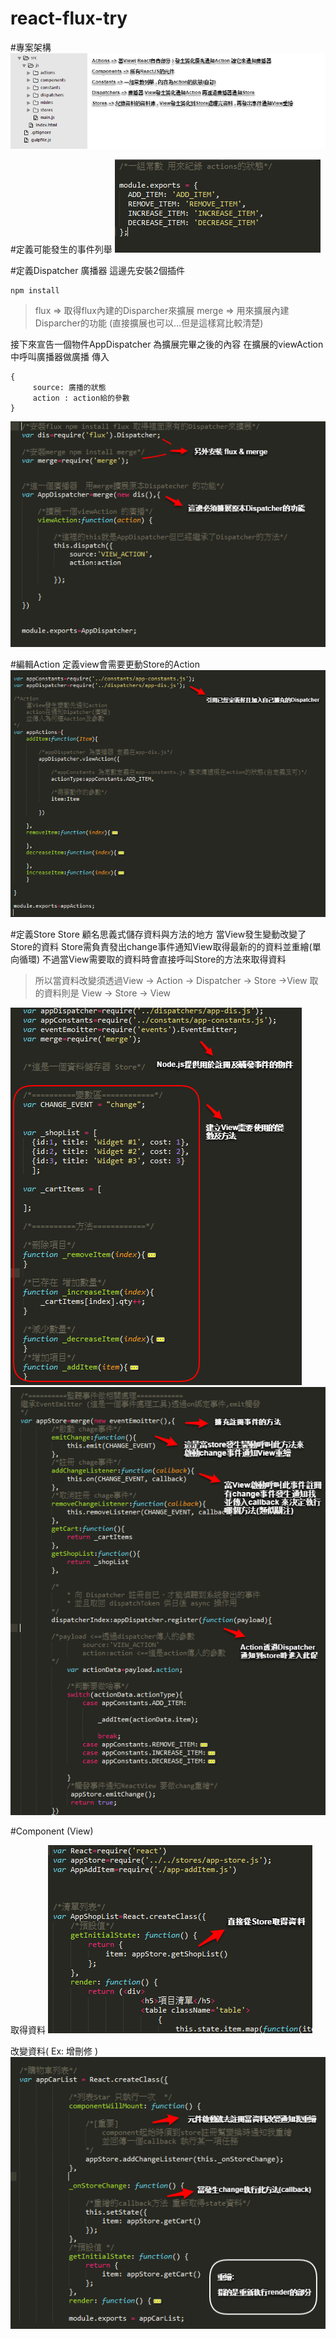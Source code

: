 

react-flux-try
=============
#專案架構
![Alt text](/img/ScreenClip.png)

#定義可能發生的事件列舉
![Alt text](/img/ScreenClip2.png)

#定義Dispatcher 廣播器
這邊先安裝2個插件 
```
npm install
```
> flux  => 取得flux內建的Disparcher來擴展
> merge => 用來擴展內建Disparcher的功能 (直接擴展也可以...但是這樣寫比較清楚)

接下來宣告一個物件AppDispatcher 為擴展完畢之後的內容
在擴展的viewAction中呼叫廣播器做廣播 傳入
```
{
     source: 廣播的狀態
     action : action給的參數
}
```
![Alt text](/img/ScreenClip3.png)

#編輯Action
定義view會需要更動Store的Action
![Alt text](/img/ScreenClip4.png)

#定義Store
Store 顧名思義式儲存資料與方法的地方
當View發生變動改變了Store的資料
Store需負責發出change事件通知View取得最新的的資料並重繪(單向循環)
不過當View需要取的資料時會直接呼叫Store的方法來取得資料

> 所以當資料改變須透過View -> Action -> Dispatcher -> Store ->View
> 取的資料則是 View -> Store -> View

![Alt text](/img/ScreenClip5.png)
![Alt text](/img/ScreenClip6.png)

#Component (View)

取得資料
![Alt text](/img/ScreenClip7.png)

改變資料( Ex: 增刪修 )
![Alt text](/img/ScreenClip8.png)
